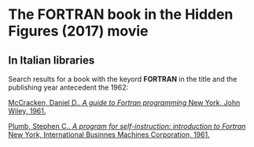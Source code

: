 # The FORTRAN book in the **Hidden Figures** (2017) movie

## In Italian libraries
Search results for a book with the keyord **FORTRAN** in the title and the publishing year antecedent the 1962:

[McCracken, Daniel D.. *A guide to Fortran programming* New York, John Wiley, 1961.](http://id.sbn.it/bid/SBL0212971)

[Plumb, Stephen C.. *A program for self-instruction: introduction to Fortran* New York, International Businnes Machines Corporation, 1961.](http://id.sbn.it/bid/UTO1011663)


